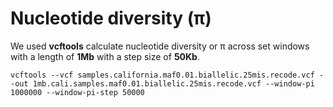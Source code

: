 # Nucleotide diversity (π)
We used **vcftools** calculate nucleotide diversity or π across set windows with a length of **1Mb** with a step size of **50Kb**.

```
vcftools --vcf samples.california.maf0.01.biallelic.25mis.recode.vcf --out 1mb.cali.samples.maf0.01.biallelic.25mis.recode.vcf --window-pi 1000000 --window-pi-step 50000
```
